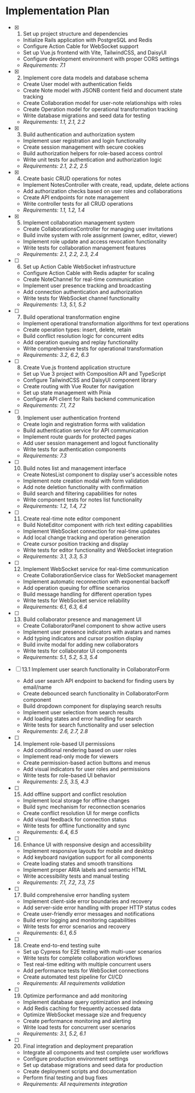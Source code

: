 # Implementation Plan

- [x] 1. Set up project structure and dependencies

  - Initialize Rails application with PostgreSQL and Redis
  - Configure Action Cable for WebSocket support
  - Set up Vue.js frontend with Vite, TailwindCSS, and DaisyUI
  - Configure development environment with proper CORS settings
  - _Requirements: 7.1_

- [x] 2. Implement core data models and database schema

  - Create User model with authentication fields
  - Create Note model with JSONB content field and document state tracking
  - Create Collaboration model for user-note relationships with roles
  - Create Operation model for operational transformation tracking
  - Write database migrations and seed data for testing
  - _Requirements: 1.1, 2.1, 2.2_

- [x] 3. Build authentication and authorization system

  - Implement user registration and login functionality
  - Create session management with secure cookies
  - Build authorization helpers for role-based access control
  - Write unit tests for authentication and authorization logic
  - _Requirements: 2.1, 2.2, 2.5_

- [x] 4. Create basic CRUD operations for notes

  - Implement NotesController with create, read, update, delete actions
  - Add authorization checks based on user roles and collaborations
  - Create API endpoints for note management
  - Write controller tests for all CRUD operations
  - _Requirements: 1.1, 1.2, 1.4_

- [x] 5. Implement collaboration management system

  - Create CollaborationsController for managing user invitations
  - Build invite system with role assignment (owner, editor, viewer)
  - Implement role update and access revocation functionality
  - Write tests for collaboration management features
  - _Requirements: 2.1, 2.2, 2.3, 2.4_

- [ ] 6. Set up Action Cable WebSocket infrastructure

  - Configure Action Cable with Redis adapter for scaling
  - Create NoteChannel for real-time communication
  - Implement user presence tracking and broadcasting
  - Add connection authentication and authorization
  - Write tests for WebSocket channel functionality
  - _Requirements: 1.3, 5.1, 5.2_

- [ ] 7. Build operational transformation engine

  - Implement operational transformation algorithms for text operations
  - Create operation types: insert, delete, retain
  - Build conflict resolution logic for concurrent edits
  - Add operation queuing and replay functionality
  - Write comprehensive tests for operational transformation
  - _Requirements: 3.2, 6.2, 6.3_

- [ ] 8. Create Vue.js frontend application structure

  - Set up Vue 3 project with Composition API and TypeScript
  - Configure TailwindCSS and DaisyUI component library
  - Create routing with Vue Router for navigation
  - Set up state management with Pinia
  - Configure API client for Rails backend communication
  - _Requirements: 7.1, 7.2_

- [ ] 9. Implement user authentication frontend

  - Create login and registration forms with validation
  - Build authentication service for API communication
  - Implement route guards for protected pages
  - Add user session management and logout functionality
  - Write tests for authentication components
  - _Requirements: 7.3_

- [ ] 10. Build notes list and management interface

  - Create NotesList component to display user's accessible notes
  - Implement note creation modal with form validation
  - Add note deletion functionality with confirmation
  - Build search and filtering capabilities for notes
  - Write component tests for notes list functionality
  - _Requirements: 1.2, 1.4, 7.2_

- [ ] 11. Create real-time note editor component

  - Build NoteEditor component with rich text editing capabilities
  - Implement WebSocket connection for real-time updates
  - Add local change tracking and operation generation
  - Create cursor position tracking and display
  - Write tests for editor functionality and WebSocket integration
  - _Requirements: 3.1, 3.3, 5.3_

- [ ] 12. Implement WebSocket service for real-time communication

  - Create CollaborationService class for WebSocket management
  - Implement automatic reconnection with exponential backoff
  - Add operation queuing for offline scenarios
  - Build message handling for different operation types
  - Write tests for WebSocket service reliability
  - _Requirements: 6.1, 6.3, 6.4_

- [ ] 13. Build collaborator presence and management UI

  - Create CollaboratorPanel component to show active users
  - Implement user presence indicators with avatars and names
  - Add typing indicators and cursor position display
  - Build invite modal for adding new collaborators
  - Write tests for collaborator UI components
  - _Requirements: 5.1, 5.2, 5.3, 5.4_

- [ ] 13.1 Implement user search functionality in CollaboratorForm

  - Add user search API endpoint to backend for finding users by email/name
  - Create debounced search functionality in CollaboratorForm component
  - Build dropdown component for displaying search results
  - Implement user selection from search results
  - Add loading states and error handling for search
  - Write tests for search functionality and user selection
  - _Requirements: 2.6, 2.7, 2.8_

- [ ] 14. Implement role-based UI permissions

  - Add conditional rendering based on user roles
  - Implement read-only mode for viewers
  - Create permission-based action buttons and menus
  - Add visual indicators for user roles and permissions
  - Write tests for role-based UI behavior
  - _Requirements: 2.5, 3.5, 4.3_

- [ ] 15. Add offline support and conflict resolution

  - Implement local storage for offline changes
  - Build sync mechanism for reconnection scenarios
  - Create conflict resolution UI for merge conflicts
  - Add visual feedback for connection status
  - Write tests for offline functionality and sync
  - _Requirements: 6.4, 6.5_

- [ ] 16. Enhance UI with responsive design and accessibility

  - Implement responsive layouts for mobile and desktop
  - Add keyboard navigation support for all components
  - Create loading states and smooth transitions
  - Implement proper ARIA labels and semantic HTML
  - Write accessibility tests and manual testing
  - _Requirements: 7.1, 7.2, 7.3, 7.5_

- [ ] 17. Build comprehensive error handling system

  - Implement client-side error boundaries and recovery
  - Add server-side error handling with proper HTTP status codes
  - Create user-friendly error messages and notifications
  - Build error logging and monitoring capabilities
  - Write tests for error scenarios and recovery
  - _Requirements: 6.1, 6.5_

- [ ] 18. Create end-to-end testing suite

  - Set up Cypress for E2E testing with multi-user scenarios
  - Write tests for complete collaboration workflows
  - Test real-time editing with multiple concurrent users
  - Add performance tests for WebSocket connections
  - Create automated test pipeline for CI/CD
  - _Requirements: All requirements validation_

- [ ] 19. Optimize performance and add monitoring

  - Implement database query optimization and indexing
  - Add Redis caching for frequently accessed data
  - Optimize WebSocket message size and frequency
  - Create performance monitoring and alerting
  - Write load tests for concurrent user scenarios
  - _Requirements: 3.1, 5.2, 6.1_

- [ ] 20. Final integration and deployment preparation
  - Integrate all components and test complete user workflows
  - Configure production environment settings
  - Set up database migrations and seed data for production
  - Create deployment scripts and documentation
  - Perform final testing and bug fixes
  - _Requirements: All requirements integration_
